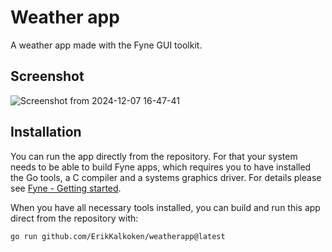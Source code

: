  # Weather app

A weather app made with the Fyne GUI toolkit.

## Screenshot

![Screenshot from 2024-12-07 16-47-41](https://github.com/user-attachments/assets/17ea9326-73c3-4899-9eba-6bf3c6cfaa99)

## Installation

You can run the app directly from the repository. For that your system needs to be able to build Fyne apps, which requires you to have installed the Go tools, a C compiler and a systems graphics driver. For details please see [Fyne - Getting started](https://docs.fyne.io/started/).

When you have all necessary tools installed, you can build and run this app direct from the repository with:

```sh
go run github.com/ErikKalkoken/weatherapp@latest
```
